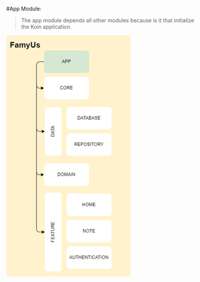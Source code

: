 #App Module:
> The app module depends all other modules because is it that
initialize the Koin application.

![](app_architecture.png)